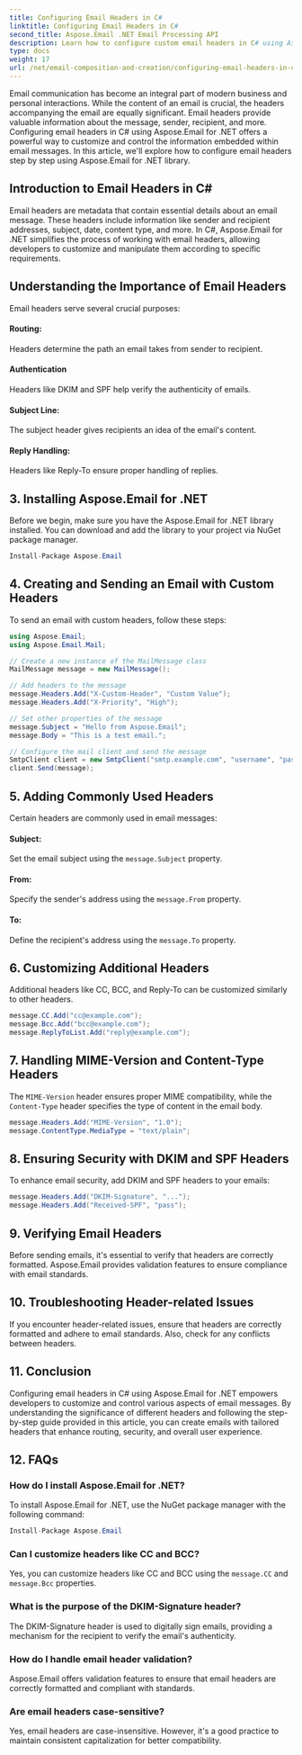 ```yaml
---
title: Configuring Email Headers in C#
linktitle: Configuring Email Headers in C#
second_title: Aspose.Email .NET Email Processing API
description: Learn how to configure custom email headers in C# using Aspose.Email for .NET. Step-by-step guide with source code included. Enhance email control and security.
type: docs
weight: 17
url: /net/email-composition-and-creation/configuring-email-headers-in-csharp/
---
```


Email communication has become an integral part of modern business and personal interactions. While the content of an email is crucial, the headers accompanying the email are equally significant. Email headers provide valuable information about the message, sender, recipient, and more. Configuring email headers in C# using Aspose.Email for .NET offers a powerful way to customize and control the information embedded within email messages. In this article, we'll explore how to configure email headers step by step using Aspose.Email for .NET library.

## Introduction to Email Headers in C#

Email headers are metadata that contain essential details about an email message. These headers include information like sender and recipient addresses, subject, date, content type, and more. In C#, Aspose.Email for .NET simplifies the process of working with email headers, allowing developers to customize and manipulate them according to specific requirements.

## Understanding the Importance of Email Headers

Email headers serve several crucial purposes:
#### Routing: 
Headers determine the path an email takes from sender to recipient.
#### Authentication
Headers like DKIM and SPF help verify the authenticity of emails.
#### Subject Line: 
The subject header gives recipients an idea of the email's content.
#### Reply Handling: 
Headers like Reply-To ensure proper handling of replies.

## 3. Installing Aspose.Email for .NET

Before we begin, make sure you have the Aspose.Email for .NET library installed. You can download and add the library to your project via NuGet package manager.

```csharp
Install-Package Aspose.Email
```

## 4. Creating and Sending an Email with Custom Headers

To send an email with custom headers, follow these steps:

```csharp
using Aspose.Email;
using Aspose.Email.Mail;

// Create a new instance of the MailMessage class
MailMessage message = new MailMessage();

// Add headers to the message
message.Headers.Add("X-Custom-Header", "Custom Value");
message.Headers.Add("X-Priority", "High");

// Set other properties of the message
message.Subject = "Hello from Aspose.Email";
message.Body = "This is a test email.";

// Configure the mail client and send the message
SmtpClient client = new SmtpClient("smtp.example.com", "username", "password");
client.Send(message);
```

## 5. Adding Commonly Used Headers

Certain headers are commonly used in email messages:

#### Subject: 
Set the email subject using the `message.Subject` property.
#### From: 
Specify the sender's address using the `message.From` property.
#### To: 
Define the recipient's address using the `message.To` property.

## 6. Customizing Additional Headers

Additional headers like CC, BCC, and Reply-To can be customized similarly to other headers.

```csharp
message.CC.Add("cc@example.com");
message.Bcc.Add("bcc@example.com");
message.ReplyToList.Add("reply@example.com");
```

## 7. Handling MIME-Version and Content-Type Headers

The `MIME-Version` header ensures proper MIME compatibility, while the `Content-Type` header specifies the type of content in the email body.

```csharp
message.Headers.Add("MIME-Version", "1.0");
message.ContentType.MediaType = "text/plain";
```

## 8. Ensuring Security with DKIM and SPF Headers

To enhance email security, add DKIM and SPF headers to your emails:

```csharp
message.Headers.Add("DKIM-Signature", "...");
message.Headers.Add("Received-SPF", "pass");
```

## 9. Verifying Email Headers

Before sending emails, it's essential to verify that headers are correctly formatted. Aspose.Email provides validation features to ensure compliance with email standards.

## 10. Troubleshooting Header-related Issues

If you encounter header-related issues, ensure that headers are correctly formatted and adhere to email standards. Also, check for any conflicts between headers.

## 11. Conclusion

Configuring email headers in C# using Aspose.Email for .NET empowers developers to customize and control various aspects of email messages. By understanding the significance of different headers and following the step-by-step guide provided in this article, you can create emails with tailored headers that enhance routing, security, and overall user experience.

## 12. FAQs

### How do I install Aspose.Email for .NET?

To install Aspose.Email for .NET, use the NuGet package manager with the following command:
```csharp
Install-Package Aspose.Email
```

### Can I customize headers like CC and BCC?

Yes, you can customize headers like CC and BCC using the `message.CC` and `message.Bcc` properties.

### What is the purpose of the DKIM-Signature header?

The DKIM-Signature header is used to digitally sign emails, providing a mechanism for the recipient to verify the email's authenticity.

### How do I handle email header validation?

Aspose.Email offers validation features to ensure that email headers are correctly formatted and compliant with standards.

### Are email headers case-sensitive?

Yes, email headers are case-insensitive. However, it's a good practice to maintain consistent capitalization for better compatibility.
